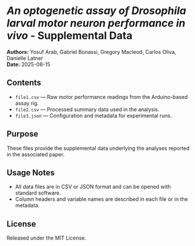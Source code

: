 # *An optogenetic assay of Drosophila larval motor neuron performance in vivo* - Supplemental Data

**Authors:** Yosuf Arab, Gabriel Bonassi, Gregory Macleod, Carlos Oliva, Danielle Latner  
**Date:** 2025-08-15  

## Contents
- `file1.csv` — Raw motor performance readings from the Arduino-based assay rig.  
- `file2.csv` — Processed summary data used in the analysis.  
- `file3.json` — Configuration and metadata for experimental runs.  

## Purpose
These files provide the supplemental data underlying the analyses reported in the associated paper.

## Usage Notes
- All data files are in CSV or JSON format and can be opened with standard software.  
- Column headers and variable names are described in each file or in the metadata.

## License
Released under the MIT License.
